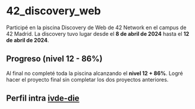 # 42_discovery_web

Participé en la piscina Discovery de Web de 42 Network en el campus de 42 Madrid. La discovery tuvo lugar desde el **8 de abril de 2024** hasta el **12 de abril de 2024**.

## Progreso (nivel 12 - 86%)

Al final no completé toda la piscina alcanzando el **nivel 12 + 86%**. Logré hacer el proyecto final sin completar los dos proyectos anteriores.

## Perfil intra [ivde-die](https://profile.intra.42.fr/users/ivde-die)
